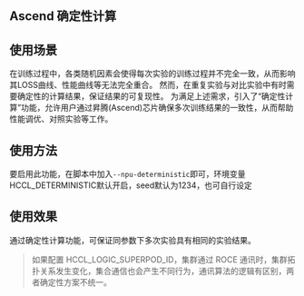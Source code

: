 ## Ascend 确定性计算

## 使用场景

在训练过程中，各类随机因素会使得每次实验的训练过程并不完全一致，从而影响其LOSS曲线、性能曲线等无法完全重合。
然而，在重复实验与对比实验中有时需要确定性的计算结果，保证结果的可复现性。
为满足上述需求，引入了“确定性计算”功能，允许用户通过昇腾(Ascend)芯片确保多次训练结果的一致性，从而帮助性能调优、对照实验等工作。

## 使用方法

要启用此功能，在脚本中加入`--npu-deterministic`即可，环境变量HCCL_DETERMINISTIC默认开启，seed默认为1234，也可自行设定

## 使用效果

通过确定性计算功能，可保证同参数下多次实验具有相同的实验结果。

> 如果配置 HCCL_LOGIC_SUPERPOD_ID，集群通过 ROCE 通讯时，集群拓扑关系发生变化，集合通信也会产生不同行为，通讯算法的逻辑有区别，两者确定性方案不统一。